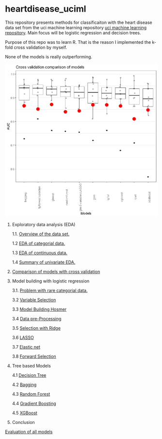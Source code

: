  # heartdisease_uciml

This repository presents methods for classificaiton with the heart disease data set from the uci machine learning repository [uci machine learning repository](https://archive.ics.uci.edu/ml/datasets/Heart+Disease). Main focus will be logistic regression and decision trees. 

Purpose of this repo was to learn R. That is the reason I implemented the k-fold cross validation by myself. 

None of the models is really outperforming.

![Summary of models](result.png "Summary of models")


 1. Exploratory data analysis (EDA)
 
    1.1. [Overview of the data set.](https://github.com/felix-ha/heartdisease_uciml/blob/master/Overview_of_the_dataset.ipynb)

    1.2 [EDA of categorial data.](https://github.com/felix-ha/heartdisease_uciml/blob/master/EDA_of_categorial_data.ipynb)

    1.3 [EDA of continuous data.](https://github.com/felix-ha/heartdisease_uciml/blob/master/EDA_of_continuous_data.ipynb)

    1.4 [Summary of univariate EDA.](https://github.com/felix-ha/heartdisease_uciml/blob/master/Summary_of_univariate_EDA.ipynb)

2. [Comparison of models with cross validation](https://github.com/felix-ha/heartdisease_uciml/blob/master/Comparison_of_models_with_cross_validation.ipynb)

3. Model building with logistic regression

    3.1. [Problem with rare categorial data.](http://localhost:8888/notebooks/Problem_with_rare_categorial%20data.ipynb)

    3.2 [Variable Selection](https://github.com/felix-ha/heartdisease_uciml/blob/master/Variable_Selection_Hosmer.ipynb)

    3.3 [Model Building Hosmer](https://github.com/felix-ha/heartdisease_uciml/blob/master/Model_Building_Hosmer.ipynb)

    3.4 [Data pre-Processing](https://github.com/felix-ha/heartdisease_uciml/blob/master/Data_pre_processing.ipynb)

    3.5 [Selection with Ridge](https://github.com/felix-ha/heartdisease_uciml/blob/master/Ridge.ipynb)

    3.6 [LASSO](https://github.com/felix-ha/heartdisease_uciml/blob/master/LASSO.ipynb)

    3.7 [Elastic net](https://github.com/felix-ha/heartdisease_uciml/blob/master/Elastic_net.ipynb)

    3.8 [Forward Selection](https://github.com/felix-ha/heartdisease_uciml/blob/master/Forward_Selection.ipynb)

4. Tree based Models
    
    4.1 [Decision Tree](https://github.com/felix-ha/heartdisease_uciml/blob/master/Grid_search_decision_tree.ipynb)

    4.2 [Bagging](https://github.com/felix-ha/heartdisease_uciml/blob/master/Grid_search_bagging.ipynb)

    4.3 [Random Forest](https://github.com/felix-ha/heartdisease_uciml/blob/master/Grid_search_random_forest.ipynb)

    4.4 [Gradient Boosting](https://github.com/felix-ha/heartdisease_uciml/blob/master/Gridsearch_gbm.ipynb)

    4.5 [XGBoost](https://github.com/felix-ha/heartdisease_uciml/blob/master/Grid_search_xgboost.ipynb)


5. Conclusion

[Evaluation of all models](https://github.com/felix-ha/heartdisease_uciml/blob/master/Best_models.ipynb)
